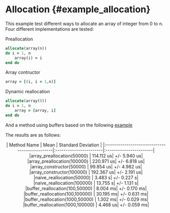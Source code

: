 # Allocation {#example_allocation}

This example test different ways to allocate an array of integer from 0 to n. 
Four different implementations are tested: 

Preallocation 
```fortran 
allocate(array(n))
do i = 1, n
    array(i) = i
end do
```

Array contructor
```fortran
array = [(i, i = 1,n)]
```

Dynamic reallocation 
```fortran
allocate(array(0))
do i = 1, n
    array = [array, i]
end do
```

And a method using buffers based on the following [example](https://degenerateconic.com/dynamically-sizing-arrays.html)

The results are as follows: 

<center>
|              Method Name                      |          Mean          |    Standard Deviation  |
|:----------------------------------------------|:-----------------------|:-----------------------|
|array_preallocation(50000)                     |              114.112 us|            +/- 5.940 us|
|array_preallocation(100000)                    |              220.971 us|            +/- 6.818 us|
|array_constructor(50000)                       |               99.854 us|            +/- 4.982 us|
|array_constructor(100000)                      |              192.367 us|            +/- 2.191 us|
|naive_reallocation(50000)                      |                3.483  s|            +/- 0.227  s|
|naive_reallocation(100000)                     |               13.755  s|            +/- 1.131  s|
|buffer_reallocation(100,50000)                 |                8.004 ms|            +/- 0.170 ms|
|buffer_reallocation(100,100000)                |               30.195 ms|            +/- 0.631 ms|
|buffer_reallocation(1000,50000)                |                1.302 ms|            +/- 0.029 ms|
|buffer_reallocation(1000,100000)               |                4.468 us|            +/- 0.059 ms|
</center>